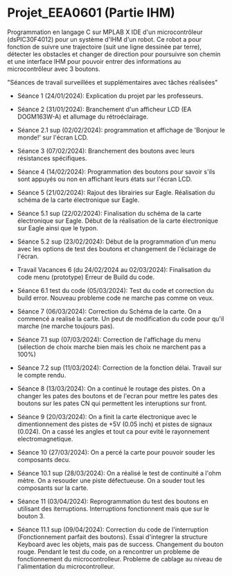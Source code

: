 # Projet_EEA0601 (Partie IHM)

Programmation en langage C sur MPLAB X IDE d'un microcontrôleur (dsPIC30F4012) pour un système d'IHM d'un robot.
Ce robot a pour fonction de suivre une trajectoire (suit une ligne dessinée par terre), détecter les obstacles et changer de direction pour poursuivre son chemin et une interface IHM pour pouvoir entrer des informations au microcontrôleur avec 3 boutons.

"Séances de travail surveillées et supplémentaires avec tâches réalisées"

* Séance 1 (24/01/2024):
      Explication du projet par les professeurs.
  
* Séance 2 (31/01/2024):
      Branchement d'un afficheur LCD (EA DOGM163W-A) et allumage du rétroéclairage.

* Séance 2.1 sup (02/02/2024):
      programmation et affichage de 'Bonjour le monde!' sur l'écran LCD.
  
* Séance 3 (07/02/2024):
      Branchement des boutons avec leurs résistances spécifiques.

* Séance 4 (14/02/2024):
      Programmation des boutons pour savoir s'ils sont appuyés ou non en affichant leurs états sur l'écran LCD.

* Séance 5 (21/02/2024):
      Rajout des librairies sur Eagle.
      Réalisation du schéma de la carte électronique sur Eagle.

* Séance 5.1 sup (22/02/2024):
      Finalisation du schéma de la carte électronique sur Eagle.
      Début de la réalisation de la carte électronique sur Eagle ainsi que le typon.
* Séance 5.2 sup (23/02/2024):
      Début de la programmation d'un menu avec les options de test des boutons et changement de l'éclairage de l'écran.

* Travail Vacances 6 (du 24/02/2024 au 02/03/2024):
      Finalisation du code menu (prototype)
      Erreur de Build du code.

* Séance 6.1 test du code (05/03/2024):
      Test du code et correction du build error.
      Nouveau probleme code ne marche pas comme on veux.

* Séance 7 (06/03/2024):
      Correction du Schéma de la carte.
      On a commencé a realisé la carte.
      Un peut de modification du code pour qu'il marche (ne marche toujours pas).

* Séance 7.1 sup (07/03/2024):
      Correction de l'affichage du menu (sélection de choix marche bien mais les choix ne marchent pas a 100%)

* Séance 7.2 sup (11/03/2024):
      Correction de la fonction délai.
      Travail sur le compte rendu.

* Séance 8 (13/03/2024):
      On a continué le routage des pistes.
      On a changer les pates des boutons et de l'ecran pour mettre les pates des boutons sur les pates CN qui permettent les interuptions sur front.
  
* Séance 9 (20/03/2024):
      On a finit la carte électronique avec le dimentionnement des pistes de +5V (0.05 inch) et pistes de signaux (0.024).
      On a cassé les angles et tout ca pour evité le rayonnement electromagnetique.

* Séance 10 (27/03/2024):
      On a percé la carte pour pouvoir souder les composants decu.

* Séance 10.1 sup (28/03/2024):
      On a réalisé le test de continuité a l'ohm mètre.
      On a resouder une piste défectueuse.
      On a souder tout les composants sur la carte.
* Séance 11 (03/04/2024):
      Reprogrammation du test des boutons en utilisant des iterruptions.
      Interruptions fonctionnent mais que sur le bouton 3.

* Séance 11.1 sup (09/04/2024):
      Correction du code de l'interruption (Fonctionnement parfait des boutons).
      Essai d'integrer la structure Keyboard avec les objets, mais pas de success.
      Changement du bouton rouge.
      Pendant le test du code, on a rencontrer un probleme de fonctionnement du microcontrolleur.
      Probleme de cablage au niveau de l'alimentation du microcontrolleur.



